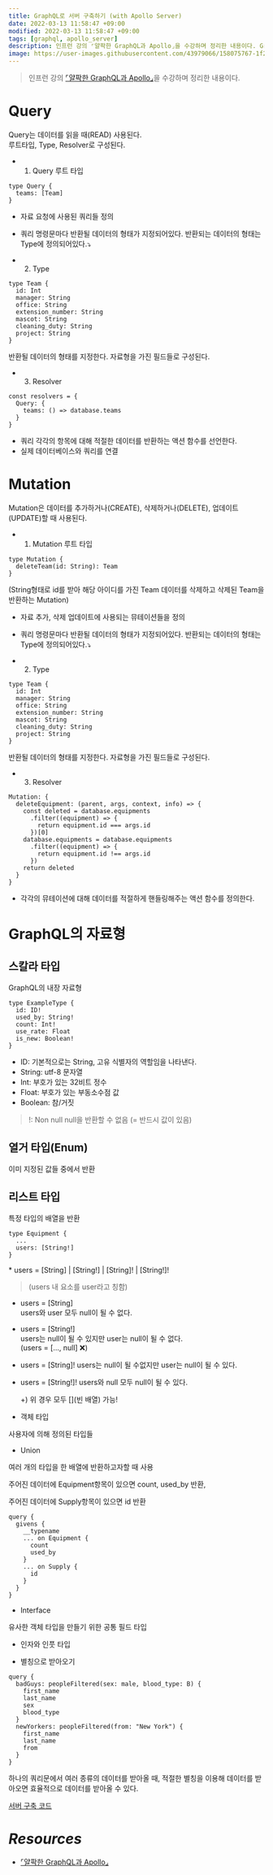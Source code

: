 ```yaml
---
title: GraphQL로 서버 구축하기 (with Apollo Server)
date: 2022-03-13 11:58:47 +09:00
modified: 2022-03-13 11:58:47 +09:00
tags: [graphql, apollo_server]
description: 인프런 강의 ⌜얄팍한 GraphQL과 Apollo⌟을 수강하며 정리한 내용이다. GraphQL을 이용해 서버를 구축할 때 필요한 몇 가지 개념과 Apollo Server를 이용해 간단하게 서버를 구축해본다.
image: https://user-images.githubusercontent.com/43979066/158075767-1f23a59a-7726-4140-bd04-8a0301065452.png
---
```


> 인프런 강의 [⌜얄팍한 GraphQL과 Apollo⌟](https://www.inflearn.com/course/%EC%96%84%ED%8C%8D%ED%95%9C-graphql-apollo/dashboard)을 수강하며 정리한 내용이다.

# Query

Query는 데이터를 읽을 때(READ) 사용된다.<br/>
루트타입, Type, Resolver로 구성된다.

- 1. Query 루트 타입

```gql
type Query {
  teams: [Team]
}
```

- 자료 요청에 사용된 쿼리들 정의
- 쿼리 명령문마다 반환될 데이터의 형태가 지정되어있다.
  반환되는 데이터의 형태는 Type에 정의되어있다.⤵️

- 2. Type

```gql
type Team {
  id: Int
  manager: String
  office: String
  extension_number: String
  mascot: String
  cleaning_duty: String
  project: String
}
```

반환될 데이터의 형태를 지정한다. 자료형을 가진 필드들로 구성된다.

- 3. Resolver

```gql
const resolvers = {
  Query: {
    teams: () => database.teams
  }
}
```

- 쿼리 각각의 항목에 대해 적절한 데이터를 반환하는 액션 함수를 선언한다.
- 실제 데이터베이스와 쿼리를 연결

# Mutation

Mutation은 데이터를 추가하거나(CREATE), 삭제하거나(DELETE), 업데이트(UPDATE)할 때 사용된다.

- 1. Mutation 루트 타입

```gql
type Mutation {
  deleteTeam(id: String): Team
}
```

(String형태로 id를 받아 해당 아이디를 가진 Team 데이터를 삭제하고 삭제된 Team을 반환하는 Mutation)<br/>

- 자료 추가, 삭제 업데이트에 사용되는 뮤테이션들을 정의
- 쿼리 명령문마다 반환될 데이터의 형태가 지정되어있다.
  반환되는 데이터의 형태는 Type에 정의되어있다.⤵️

- 2. Type

```gql
type Team {
  id: Int
  manager: String
  office: String
  extension_number: String
  mascot: String
  cleaning_duty: String
  project: String
}
```

반환될 데이터의 형태를 지정한다. 자료형을 가진 필드들로 구성된다.

- 3. Resolver

```gql
Mutation: {
  deleteEquipment: (parent, args, context, info) => {
    const deleted = database.equipments
      .filter((equipment) => {
        return equipment.id === args.id
      })[0]
    database.equipments = database.equipments
      .filter((equipment) => {
        return equipment.id !== args.id
      })
    return deleted
  }
}
```

- 각각의 뮤테이션에 대해 데이터를 적절하게 핸들링해주는 액션 함수를 정의한다.

# GraphQL의 자료형

## 스칼라 타입

GraphQL의 내장 자료형

```gql
type ExampleType {
  id: ID!
  used_by: String!
  count: Int!
  use_rate: Float
  is_new: Boolean!
}
```

- ID: 기본적으로는 String, 고유 식별자의 역할임을 나타낸다.
- String: utf-8 문자열
- Int: 부호가 있는 32비트 정수
- Float: 부호가 있는 부동소수점 값
- Boolean: 참/거짓

> !: Non null
> null을 반환할 수 없음 (= 반드시 값이 있음)

## 열거 타입(Enum)

이미 지정된 값들 중에서 반환

## 리스트 타입

특정 타입의 배열을 반환

```gpl
type Equipment {
  ...
  users: [String!]
}
```

\* users = [String] | [String!] | [String]! | [String!]!

> (users 내 요소를 user라고 칭함)

- users = [String] <br/>
  users와 user 모두 null이 될 수 없다.
- users = [String!]<br/>
  users는 null이 될 수 있지만 user는 null이 될 수 없다.<br/>
  (users = [..., null] ❌)<br/>
- users = [String]!
  users는 null이 될 수없지만 user는 null이 될 수 있다.<br/>
- users = [String!]!
  users와 null 모두 null이 될 수 있다.<br/>

  +) 위 경우 모두 [](빈 배열) 가능!

- 객체 타입

사용자에 의해 정의된 타입들

- Union

여러 개의 타입을 한 배열에 반환하고자할 때 사용

주어진 데이터에 Equipment항목이 있으면 count, used_by 반환,

주어진 데이터에 Supply항목이 있으면 id 반환

```gql
query {
  givens {
    __typename
    ... on Equipment {
      count
      used_by
    }
    ... on Supply {
      id
    }
  }
}
```

- Interface

유사한 객체 타입을 만들기 위한 공통 필드 타입

- 인자와 인풋 타입

- 별칭으로 받아오기

```gql
query {
  badGuys: peopleFiltered(sex: male, blood_type: B) {
    first_name
    last_name
    sex
    blood_type
  }
  newYorkers: peopleFiltered(from: "New York") {
    first_name
    last_name
    from
  }
}
```

하나의 쿼리문에서 여러 종류의 데이터를 받아올 때, 적절한 별칭을 이용해 데이터를 받아오면 효율적으로 데이터를 받아올 수 있다.
<br/>

[서버 구축 코드](https://github.com/eunbin20/yalco-inflearn-graphql-server)

# _Resources_

- [⌜얄팍한 GraphQL과 Apollo⌟](https://www.inflearn.com/course/%EC%96%84%ED%8C%8D%ED%95%9C-graphql-apollo/dashboard)
